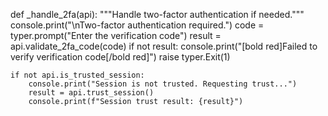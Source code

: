 def _handle_2fa(api):
    """Handle two-factor authentication if needed."""
    console.print("\nTwo-factor authentication required.")
    code = typer.prompt("Enter the verification code")
    result = api.validate_2fa_code(code)
    if not result:
        console.print("[bold red]Failed to verify verification code[/bold red]")
        raise typer.Exit(1)

    if not api.is_trusted_session:
        console.print("Session is not trusted. Requesting trust...")
        result = api.trust_session()
        console.print(f"Session trust result: {result}")
